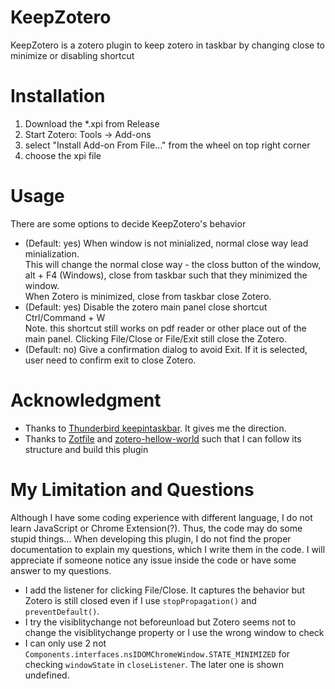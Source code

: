 # KeepZotero
KeepZotero is a zotero plugin to keep zotero in taskbar by changing close to minimize or disabling shortcut

# Installation
1. Download the *.xpi from Release
2. Start Zotero: Tools -> Add-ons
3. select "Install Add-on From File..." from the wheel on top right corner
4. choose the xpi file

# Usage
There are some options to decide KeepZotero's behavior
- (Default: yes) When window is not minialized, normal close way lead minialization.  
This will change the normal close way - the closs button of the window, alt + F4 (Windows), close from taskbar such that they minimized the window.  
When Zotero is minimized, close from taskbar close Zotero.
- (Default: yes) Disable the zotero main panel close shortcut Ctrl/Command + W  
Note. this shortcut still works on pdf reader or other place out of the main panel. Clicking File/Close or File/Exit still close the Zotero.
- (Default: no) Give a confirmation dialog to avoid Exit. If it is selected, user need to confirm exit to close Zotero.

# Acknowledgment
- Thanks to [Thunderbird keepintaskbar](https://github.com/martinzilak/keepintaskbar). It gives me the direction.
- Thanks to [Zotfile](https://github.com/jlegewie/zotfile) and [zotero-hellow-world](https://github.com/zotero/zotero-hello-world/) such that I can follow its structure and build this plugin

# My Limitation and Questions
Although I have some coding experience with different language, I do not learn JavaScript or Chrome Extension(?). Thus, the code may do some stupid things... When developing this plugin, I do not find the proper documentation to explain my questions, which I write them in the code. I will appreciate if someone notice any issue inside the code or have some answer to my questions.
- I add the listener for clicking File/Close. It captures the behavior but Zotero is still closed even if I use `stopPropagation()` and `preventDefault()`.
- I try the visiblitychange not beforeunload but Zotero seems not to change the visiblitychange property or I use the wrong window to check
- I can only use 2 not `Components.interfaces.nsIDOMChromeWindow.STATE_MINIMIZED` for checking `windowState` in `closeListener`. The later one is shown undefined.